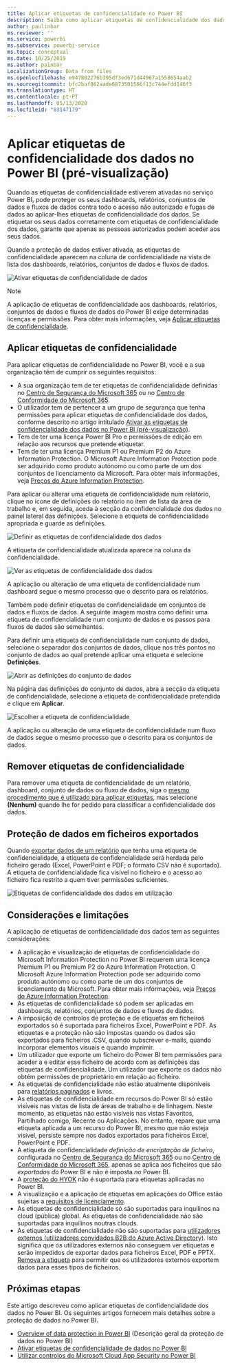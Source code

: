 ```yaml
---
title: Aplicar etiquetas de confidencialidade no Power BI
description: Saiba como aplicar etiquetas de confidencialidade dos dados no Power BI
author: paulinbar
ms.reviewer: ''
ms.service: powerbi
ms.subservice: powerbi-service
ms.topic: conceptual
ms.date: 10/25/2019
ms.author: painbar
LocalizationGroup: Data from files
ms.openlocfilehash: e947802276b395df3ed671d44967a1558654aab2
ms.sourcegitcommit: bfc2baf862aade6873501566f13c744efdd146f3
ms.translationtype: HT
ms.contentlocale: pt-PT
ms.lasthandoff: 05/13/2020
ms.locfileid: "83147179"
---
```

# <a name="apply-data-sensitivity-labels-in-power-bi-preview"></a>Aplicar etiquetas de confidencialidade dos dados no Power BI (pré-visualização)

Quando as etiquetas de confidencialidade estiverem ativadas no serviço Power BI, pode proteger os seus dashboards, relatórios, conjuntos de dados e fluxos de dados contra todo o acesso não autorizado e fugas de dados ao aplicar-lhes etiquetas de confidencialidade dos dados. Se etiquetar os seus dados corretamente com etiquetas de confidencialidade dos dados, garante que apenas as pessoas autorizadas podem aceder aos seus dados.

Quando a proteção de dados estiver ativada, as etiquetas de confidencialidade aparecem na coluna de confidencialidade na vista de lista dos dashboards, relatórios, conjuntos de dados e fluxos de dados.

![Ativar etiquetas de confidencialidade de dados](media/service-security-apply-data-sensitivity-labels/apply-data-sensitivity-labels-01.png)

> [!NOTE]
> A aplicação de etiquetas de confidencialidade aos dashboards, relatórios, conjuntos de dados e fluxos de dados do Power BI exige determinadas licenças e permissões. Para obter mais informações, veja [Aplicar etiquetas de confidencialidade](#applying-sensitivity-labels).

## <a name="applying-sensitivity-labels"></a>Aplicar etiquetas de confidencialidade

Para aplicar etiquetas de confidencialidade no Power BI, você e a sua organização têm de cumprir os seguintes requisitos:

* A sua organização tem de ter etiquetas de confidencialidade definidas no [Centro de Segurança do Microsoft 365](https://security.microsoft.com/) ou no [Centro de Conformidade do Microsoft 365](https://compliance.microsoft.com/).
* O utilizador tem de pertencer a um grupo de segurança que tenha permissões para aplicar etiquetas de confidencialidade dos dados, conforme descrito no artigo intitulado [Ativar as etiquetas de confidencialidade dos dados no Power BI (pré-visualização)](../admin/service-security-enable-data-sensitivity-labels.md#enable-data-sensitivity-labels).
* Tem de ter uma licença Power BI Pro e permissões de edição em relação aos recursos que pretende etiquetar. 
* Tem de ter uma licença Premium P1 ou Premium P2 do Azure Information Protection. O Microsoft Azure Information Protection pode ser adquirido como produto autónomo ou como parte de um dos conjuntos de licenciamento da Microsoft. Para obter mais informações, veja [Preços do Azure Information Protection](https://azure.microsoft.com/pricing/details/information-protection/).

Para aplicar ou alterar uma etiqueta de confidencialidade num relatório, clique no ícone de definições do relatório no item de lista da área de trabalho e, em seguida, aceda à secção da confidencialidade dos dados no painel lateral das definições. Selecione a etiqueta de confidencialidade apropriada e guarde as definições.

![Definir as etiquetas de confidencialidade dos dados](media/service-security-apply-data-sensitivity-labels/apply-data-sensitivity-labels-02.png)

A etiqueta de confidencialidade atualizada aparece na coluna da confidencialidade. 

![Ver as etiquetas de confidencialidade dos dados](media/service-security-apply-data-sensitivity-labels/apply-data-sensitivity-labels-03.png)

A aplicação ou alteração de uma etiqueta de confidencialidade num dashboard segue o mesmo processo que o descrito para os relatórios. 

Também pode definir etiquetas de confidencialidade em conjuntos de dados e fluxos de dados. A seguinte imagem mostra como definir uma etiqueta de confidencialidade num conjunto de dados e os passos para fluxos de dados são semelhantes.

Para definir uma etiqueta de confidencialidade num conjunto de dados, selecione o separador dos conjuntos de dados, clique nos três pontos no conjunto de dados ao qual pretende aplicar uma etiqueta e selecione **Definições**.

![Abrir as definições do conjunto de dados](media/service-security-apply-data-sensitivity-labels/apply-data-sensitivity-labels-05.png)

Na página das definições do conjunto de dados, abra a secção da etiqueta de confidencialidade, selecione a etiqueta de confidencialidade pretendida e clique em **Aplicar**.

![Escolher a etiqueta de confidencialidade](media/service-security-apply-data-sensitivity-labels/apply-data-sensitivity-labels-06.png)

A aplicação ou alteração de uma etiqueta de confidencialidade num fluxo de dados segue o mesmo processo que o descrito para os conjuntos de dados.

## <a name="removing-sensitivity-labels"></a>Remover etiquetas de confidencialidade
Para remover uma etiqueta de confidencialidade de um relatório, dashboard, conjunto de dados ou fluxo de dados, siga o [mesmo procedimento que é utilizado para aplicar etiquetas](#applying-sensitivity-labels), mas selecione **(Nenhum)** quando lhe for pedido para classificar a confidencialidade dos dados. 

## <a name="data-protection-in-exported-files"></a>Proteção de dados em ficheiros exportados

Quando [exportar dados de um relatório](https://docs.microsoft.com/power-bi/consumer/end-user-export) que tenha uma etiqueta de confidencialidade, a etiqueta de confidencialidade será herdada pelo ficheiro gerado (Excel, PowerPoint e PDF; o formato CSV não é suportado). A etiqueta de confidencialidade fica visível no ficheiro e o acesso ao ficheiro fica restrito a quem tiver permissões suficientes.

![Etiquetas de confidencialidade dos dados em utilização](media/service-security-apply-data-sensitivity-labels/apply-data-sensitivity-labels-04b.png)

## <a name="considerations-and-limitations"></a>Considerações e limitações

A aplicação de etiquetas de confidencialidade dos dados tem as seguintes considerações:

* A aplicação e visualização de etiquetas de confidencialidade do Microsoft Information Protection no Power BI requerem uma licença Premium P1 ou Premium P2 do Azure Information Protection. O Microsoft Azure Information Protection pode ser adquirido como produto autónomo ou como parte de um dos conjuntos de licenciamento da Microsoft. Para obter mais informações, veja [Preços do Azure Information Protection](https://azure.microsoft.com/pricing/details/information-protection/).
* As etiquetas de confidencialidade só podem ser aplicadas em dashboards, relatórios, conjuntos de dados e fluxos de dados.
* A imposição de controlos de proteção e de etiquetas em ficheiros exportados só é suportada para ficheiros Excel, PowerPoint e PDF. As etiquetas e a proteção não são impostas quando os dados são exportados para ficheiros .CSV, quando subscrever e-mails, quando incorporar elementos visuais e quando imprimir.
* Um utilizador que exporte um ficheiro do Power BI tem permissões para aceder a e editar esse ficheiro de acordo com as definições das etiquetas de confidencialidade. Um utilizador que exporte os dados não obtém permissões de proprietário em relação ao ficheiro. 
* As etiquetas de confidencialidade não estão atualmente disponíveis para [relatórios paginados]( https://docs.microsoft.com/power-bi/paginated-reports-report-builder-power-bi) e livros. 
* As etiquetas de confidencialidade em recursos do Power BI só estão visíveis nas vistas de lista de áreas de trabalho e de linhagem. Neste momento, as etiquetas não estão visíveis nas vistas Favoritos, Partilhado comigo, Recente ou Aplicações. No entanto, repare que uma etiqueta aplicada a um recurso do Power BI, mesmo que não esteja visível, persiste sempre nos dados exportados para ficheiros Excel, PowerPoint e PDF.
* A etiqueta de confidencialidade *definição de encriptação de ficheiro*, configurada no [Centro de Segurança do Microsoft 365](https://security.microsoft.com/) ou no [Centro de Conformidade do Microsoft 365](https://compliance.microsoft.com/), apenas se aplica aos ficheiros que são *exportados do* Power BI e não é imposta *no* Power BI.
* A [proteção do HYOK](https://docs.microsoft.com/azure/information-protection/configure-adrms-restrictions) não é suportada para etiquetas aplicadas no Power BI.
* A visualização e a aplicação de etiquetas em aplicações do Office estão sujeitas a [requisitos de licenciamento](https://docs.microsoft.com/microsoft-365/compliance/get-started-with-sensitivity-labels#subscription-and-licensing-requirements-for-sensitivity-labels).
* As etiquetas de confidencialidade só são suportadas para inquilinos na cloud (pública) global. As etiquetas de confidencialidade não são suportadas para inquilinos noutras clouds.
* As etiquetas de confidencialidade não são suportadas para [utilizadores externos (utilizadores convidados B2B do Azure Active Directory)](../admin/service-admin-azure-ad-b2b.md). Isto significa que os utilizadores externos não conseguem ver etiquetas e serão impedidos de exportar dados para ficheiros Excel, PDF e PPTX. [Remova a etiqueta](#removing-sensitivity-labels) para permitir que os utilizadores externos exportem dados para esses tipos de ficheiros.

## <a name="next-steps"></a>Próximas etapas

Este artigo descreveu como aplicar etiquetas de confidencialidade dos dados no Power BI. Os seguintes artigos fornecem mais detalhes sobre a proteção de dados no Power BI. 

* [Overview of data protection in Power BI](../admin/service-security-data-protection-overview.md) (Descrição geral da proteção de dados no Power BI)
* [Ativar etiquetas de confidencialidade de dados no Power BI](../admin/service-security-enable-data-sensitivity-labels.md)
* [Utilizar controlos do Microsoft Cloud App Security no Power BI](../admin/service-security-using-microsoft-cloud-app-security-controls.md)